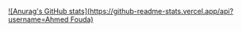 [![Anurag's GitHub stats](https://github-readme-stats.vercel.app/api?username=Ahmed Fouda)](https://github.com/anuraghazra/github-readme-stats)
